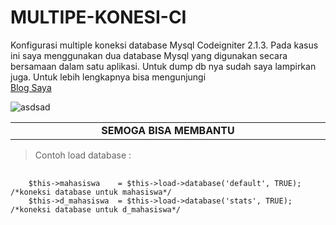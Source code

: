 MULTIPE-KONESI-CI
=================

Konfigurasi multiple koneksi database Mysql Codeigniter 2.1.3. Pada kasus ini saya menggunakan dua database Mysql
yang digunakan secara bersamaan dalam satu aplikasi. Untuk dump db nya sudah saya lampirkan juga. Untuk lebih lengkapnya
bisa mengunjungi <br /> [Blog Saya](http://www.dunia14inch.wordpress.com)

![asdsad](http://bolehjadi2.files.wordpress.com/2012/07/codeigniterwallpaper.jpg)
<table>
    <tr>
        <td width="980px" align="center"><b>SEMOGA BISA MEMBANTU</b></td>
    </tr>
</table>

>Contoh load database :

<pre>
  <code> 
    $this->mahasiswa    = $this->load->database('default', TRUE); 	/*koneksi database untuk mahasiswa*/
    $this->d_mahasiswa  = $this->load->database('stats', TRUE); 	/*koneksi database untuk d_mahasiswa*/
  </code>
</pre>
